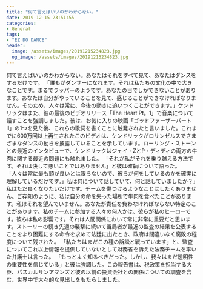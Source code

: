 ```yaml
---
title: "何て言えばいいのかわからない。"
date: 2019-12-15 23:51:55
categories:
- General
tags:
- "EZ DO DANCE"
header:
  image: /assets/images/20191215234823.jpg
  og_image: /assets/images/20191215234823.jpg
---
```


何て言えばいいのかわからない。あなたはそれをすべて見て、あなたはダンスをするだけです。 「誰もがダンサーになれます。それは私たちの文化の中で大きなことです。まるでラッパーのようです。あなたの目でしかできないことがあります。あなたは自分がやっていることを見て、感じることができなければなりません。そのため、人々は常に、今後の動きに追いつくことができます。」ケンドリックはまた、彼の最後のビデオリリース「The Heart Pt。1」で音楽について話すことを強調しました。彼は、お気に入りの映画「ゴッドファーザーパートII」の1つを見た後、これらの歌詞を書くことに触発されたと言いました。これまでに600万回以上再生されたこのビデオは、ケンドリックがロサンゼルスでさまざまなダンスの動きを披露していることを示しています。ローリング・ストーンとの最近のインタビューで、ケンドリックはジェイ・ZとP・ディディの両方の牛肉に関する最近の問題にも触れました。 「それが私がそれを乗り越える方法です。それは決して悪いことではありません」と彼は確執について語った。 「人々は常に最も頭が良いとは限らないので、彼らが何をしているのかを確実に理解しているだけです。」私は何について話していて、何と話していましたか？」私はただ良くなりたいだけです。チームを傷つけるようなことはしたくありません。ご存知のように、私は自分の命を失った場所で牛肉を食べたことがあります。私はそれを望んでいません。あなたが責任を負わなければならない特定のことがあります。私のチームに参加する人々の何人かは、彼らが私のヒーローです。彼らは私の影響です。それは人間関係において常に非常に重要だと思います。ストーリーの続き先週の襲撃に続いて当局者が最近の監査の結果を公表することをより困難にする命令を求めて法廷に出たとき、政府は間違いなく腐敗の程度について残された。 「私たちはまだこの種の訴訟と戦っています」と、監査についてこれ以上情報を提供していないとして財務省を訴えた法務チームを率いた弁護士は言った。 「もっとよく知るべきだった。しかし、我々はまだ透明性の重要性を信じている」と彼は強調した。この報告書は、税政策を担当する大臣、パスカルサンアマンズと彼の以前の投資会社との関係についての調査を含む、世界中で大々的な見出しをもたらしました。
